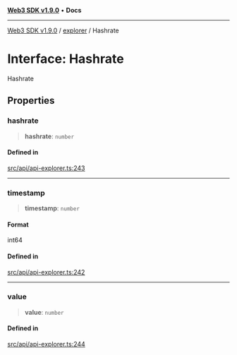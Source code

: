 [**Web3 SDK v1.9.0**](../../../README.md) • **Docs**

***

[Web3 SDK v1.9.0](../../../globals.md) / [explorer](../README.md) / Hashrate

# Interface: Hashrate

Hashrate

## Properties

### hashrate

> **hashrate**: `number`

#### Defined in

[src/api/api-explorer.ts:243](https://github.com/Mystic-Nayy/alephium-web3/blob/ee41f5e0e7d7fb0b155fe62f05b2ac03772895ca/packages/web3/src/api/api-explorer.ts#L243)

***

### timestamp

> **timestamp**: `number`

#### Format

int64

#### Defined in

[src/api/api-explorer.ts:242](https://github.com/Mystic-Nayy/alephium-web3/blob/ee41f5e0e7d7fb0b155fe62f05b2ac03772895ca/packages/web3/src/api/api-explorer.ts#L242)

***

### value

> **value**: `number`

#### Defined in

[src/api/api-explorer.ts:244](https://github.com/Mystic-Nayy/alephium-web3/blob/ee41f5e0e7d7fb0b155fe62f05b2ac03772895ca/packages/web3/src/api/api-explorer.ts#L244)
